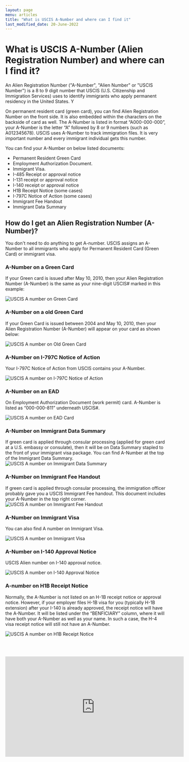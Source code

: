 ```yaml
---
layout: page
menu: articles
title: "What is USCIS A-Number and where can I find it"
last_modified_date: 20-June-2022
---
```


# What is USCIS A-Number (Alien Registration Number) and where can I find it?

An Alien Registration Number ("A-Number", "Alien Number" or "USCIS Number") is a 8 to 9 digit number that USCIS (U.S. Citizenship and Immigration Services) uses to identify immigrants who apply permanent residency in the United States. Y

On permanent resident card (green card), you can find Alien Registration Number on the front side. It is also embedded within the characters on the backside of card as well. The A-Number is listed in format “A000-000-000”, your A-Number is the letter “A” followed by 8 or 9 numbers (such as A012345678). USCIS uses A-Number to track immigration files. It is very important number and every immigrant individual gets this number.

You can find your A-Number on below listed documents:
- Permanent Resident Green Card
- Employment Authorization Document.
- Immigrant Visa. 
- I-485 Receipt or approval notice
- I-131 receipt or approval notice
- I-140 receipt or approval notice
- H1B Receipt Notice (some cases)
- I-797C Notice of Action (some cases)
- Immigrant Fee Handout
- Immigrant Data Summary


## How do I get an Alien Registration Number (A-Number)?
You don't need to do anything to get A-number. USCIS assigns an A-Number to all immigrants who apply for Permanent Resident Card (Green Card) or immigrant visa. 

### A-Number on a Green Card
If your Green card is issued after May 10, 2010, then your Alien Registration Number (A-Number) is the same as your nine-digit USCIS# marked in this example:

<img src="/kb/articles/img/green_card_a_number.png" alt="USCIS A number on Green Card"> 

### A-Number on a old Green Card

If your Green Card is issued between 2004 and May 10, 2010, then your Alien Registration Number (A-Number) will appear on your card as shown below:

<img src="/kb/articles/img/old_green_card_a_number.png" alt="USCIS A number on Old Green Card"> 

### A-Number on I-797C Notice of Action
Your I-797C Notice of Action from USCIS contains your A-Number.

<img src="/kb/articles/img/I-797C_Notice_a_number.png" alt="USCIS A number on I-797C Notice of Action"> 


### A-Number on an EAD

On Employment Authorization Document (work permit) card. A-Number is listed as “000-000-811” underneath USCIS#.

<img src="/kb/articles/img/ead_a_number.jpg" alt="USCIS A number on EAD Card"> 


### A-Number on Immigrant Data Summary
If green card is applied through consular processing (applied for green card at a U.S. embassy or consulate), then it will be on Data Summary stapled to the front of your immigrant visa package. You can find A-Number at the top of the Immigrant Data Summary.
<img src="/kb/articles/img/immigrant-data-summary-a-number.jpg" alt="USCIS A number on Immigrant Data Summary"> 


### A-Number on Immigrant Fee Handout
If green card is applied through consular processing, the immigration officer probably gave you a USCIS Immigrant Fee handout. This document includes your A-Number in the top right corner.
<img src="/kb/articles/img/immigrant-fee-handout-a-number.jpg" alt="USCIS A number on Immigrant Fee Handout"> 


### A-Number on Immigrant Visa
You can also find A number on Immigrant Visa.

<img src="/kb/articles/img/Immigrant-Visa-a-number.jpg" alt="USCIS A number on Immigrant Visa"> 


### A-Number on I-140 Approval Notice
USCIS Alien number on I-140 approval notice.

<img src="/kb/articles/img/I140-A-number.jpeg" alt="USCIS A number on I-140 Approval Notice"> 

### A-number on H1B Receipt Notice
Normally, the A-Number is not listed on an H-1B receipt notice or approval notice. However, if your employer files H-1B visa for you (typically H-1B extension) after your I-140 is already approved, the receipt notice will have the A-Number.
It will be listed under the “BENFICIARY” column, where it will have both your A-Number as well as your name.
In such a case, the H-4 visa receipt notice will still not have an A-Number.

<img src="/kb/articles/img/h1b-notice-a-number.jpg" alt="USCIS A number on H1B Receipt Notice"> 

<br><br>
<iframe width="560" height="315" src="https://www.youtube.com/embed/vAC42yQZaUQ" title="YouTube video player" frameborder="0" allow="accelerometer; autoplay; clipboard-write; encrypted-media; gyroscope; picture-in-picture" allowfullscreen></iframe>
<br><br>


